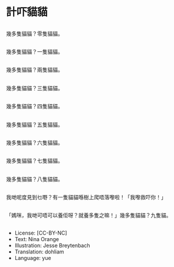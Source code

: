 # 計吓貓貓

##
幾多隻貓貓？零隻貓貓。

##
幾多隻貓貓？一隻貓貓。

##
幾多隻貓貓？兩隻貓貓。

##
幾多隻貓貓？三隻貓貓。

##
幾多隻貓貓？四隻貓貓。

##
幾多隻貓貓？五隻貓貓。

##
幾多隻貓貓？六隻貓貓。

##
幾多隻貓貓？七隻貓貓。

##
幾多隻貓貓？八隻貓貓。

##
我哋呢度見到乜嘢？有一隻貓貓喺樹上爬唔落嚟啦！「我嚟救吓你！」

##
「媽咪，我哋可唔可以養佢呀？就養多隻之嘛！」幾多隻貓貓？九隻貓。

##
* License: [CC-BY-NC]
* Text: Nina Orange
* Illustration: Jesse Breytenbach
* Translation: dohliam
* Language: yue
